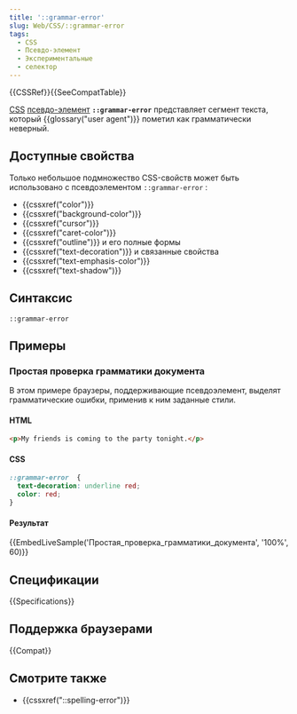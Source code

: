 ```yaml
---
title: '::grammar-error'
slug: Web/CSS/::grammar-error
tags:
  - CSS
  - Псевдо-элемент
  - Экспериментальные
  - селектор
---
```


{{CSSRef}}{{SeeCompatTable}}

[CSS](/ru/docs/Web/CSS) [псевдо-элемент](/en/CSS/Pseudo-elements) **`::grammar-error`** представляет сегмент текста, который {{glossary("user agent")}} пометил как грамматически неверный.

## Доступные свойства

Только небольшое подмножество CSS-свойств может быть использовано с псевдоэлементом `::grammar-error` :

- {{cssxref("color")}}
- {{cssxref("background-color")}}
- {{cssxref("cursor")}}
- {{cssxref("caret-color")}}
- {{cssxref("outline")}} и его полные формы
- {{cssxref("text-decoration")}} и связанные свойства
- {{cssxref("text-emphasis-color")}}
- {{cssxref("text-shadow")}}

## Синтаксис

```
::grammar-error
```

## Примеры

### Простая проверка грамматики документа

В этом примере браузеры, поддерживающие псевдоэлемент, выделят грамматические ошибки, применив к ним заданные стили.

#### HTML

```html
<p>My friends is coming to the party tonight.</p>
```

#### CSS

```css
::grammar-error  {
  text-decoration: underline red;
  color: red;
}
```

#### Результат

{{EmbedLiveSample('Простая_проверка_грамматики_документа', '100%', 60)}}

## Спецификации

{{Specifications}}

## Поддержка браузерами

{{Compat}}

## Смотрите также

- {{cssxref("::spelling-error")}}
